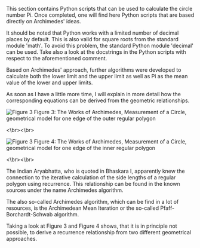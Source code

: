 This section contains Python scripts that can be used to calculate the circle number Pi. Once completed, one will find here Python scripts that are based directly on Archimedes' ideas.

It should be noted that Python works with a limited number of decimal places by default. This is also valid for square roots from the standard module 'math'. To avoid this problem, the standard Python module 'decimal' can be used. Take also a look at the docstrings in the Python scripts with respect to the aforementioned comment.

Based on Archimedes' approach, further algorithms were developed to calculate both the lower limit and the upper limit as well as Pi as the mean value of the lower and upper limits.

As soon as I have a little more time, I will explain in more detail how the corresponding equations can be derived from the geometric relationships. 

<img src="\images/archimedes_figure3.png" alt="Figure 3">
Figure 3: The Works of Archimedes, Measurement of a Circle, geometrical model for one edge of the outer regular polygon

<\br><\br>

<img src="\images/archimedes_figure4.png" alt="Figure 3">
Figure 4: The Works of Archimedes, Measurement of a Circle, geometrical model for one edge of the inner regular polygon

<\br><\br>

The Indian Aryabhatta, who is quoted in Bhaskara I, apparently knew the connection to the iterative calculation of the side lengths of a regular polygon using recurrence. This relationship can be found in the known sources under the name Archimedes algorithm.

The also so-called Archimedes algorithm, which can be find in a lot of resources, is the Archimedean Mean Iteration or the so-called Pfaff-Borchardt-Schwab algorithm. 

Taking a look at Figure 3 and Figure 4 shows, that it is in principle not possible, to derive a recurrence relationship from two different geometrical approaches.
